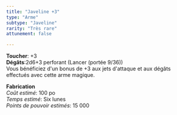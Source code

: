 ```yaml
---
title: "Javeline +3"
type: "Arme"
subtype: "Javeline"
rarity: "Très rare"
attunement: false

---
```

**Toucher**: +3  
**Dégâts**:2d6+3 perforant (Lancer (portée 9/36))  
Vous bénéficiez d'un bonus de +3 aux jets d'attaque et aux dégâts effectués avec cette arme magique.  

**Fabrication**  
*Coût estimé*: 100 po  
*Temps estimé*: Six lunes  
*Points de pouvoir estimés*: 15 000  
